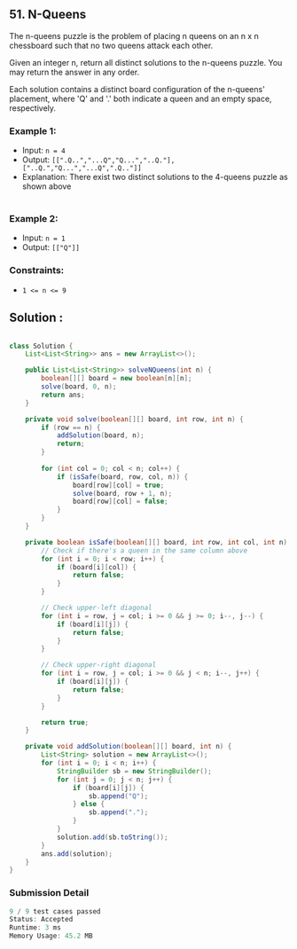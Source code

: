 ## 51. N-Queens

The n-queens puzzle is the problem of placing n queens on an n x n chessboard such that no two queens attack each other.

Given an integer n, return all distinct solutions to the n-queens puzzle. You may return the answer in any order.

Each solution contains a distinct board configuration of the n-queens' placement, where 'Q' and '.' both indicate a queen and an empty space, respectively.

 

### Example 1:

- Input: `n = 4`<br>
- Output: `[[".Q..","...Q","Q...","..Q."],["..Q.","Q...","...Q",".Q.."]]`<br>
- Explanation: There exist two distinct solutions to the 4-queens puzzle as shown above<br><br>
### Example 2:

- Input: `n = 1`<br>
- Output: `[["Q"]]`<br>
 

### Constraints:

- `1 <= n <= 9`

## Solution : 
```java

class Solution {
    List<List<String>> ans = new ArrayList<>();

    public List<List<String>> solveNQueens(int n) {
        boolean[][] board = new boolean[n][n];
        solve(board, 0, n);
        return ans;
    }

    private void solve(boolean[][] board, int row, int n) {
        if (row == n) {
            addSolution(board, n);
            return;
        }
        
        for (int col = 0; col < n; col++) {
            if (isSafe(board, row, col, n)) {
                board[row][col] = true;
                solve(board, row + 1, n);
                board[row][col] = false;
            }
        }
    }

    private boolean isSafe(boolean[][] board, int row, int col, int n) {
        // Check if there's a queen in the same column above
        for (int i = 0; i < row; i++) {
            if (board[i][col]) {
                return false;
            }
        }

        // Check upper-left diagonal
        for (int i = row, j = col; i >= 0 && j >= 0; i--, j--) {
            if (board[i][j]) {
                return false;
            }
        }

        // Check upper-right diagonal
        for (int i = row, j = col; i >= 0 && j < n; i--, j++) {
            if (board[i][j]) {
                return false;
            }
        }

        return true;
    }

    private void addSolution(boolean[][] board, int n) {
        List<String> solution = new ArrayList<>();
        for (int i = 0; i < n; i++) {
            StringBuilder sb = new StringBuilder();
            for (int j = 0; j < n; j++) {
                if (board[i][j]) {
                    sb.append("Q");
                } else {
                    sb.append(".");
                }
            }
            solution.add(sb.toString());
        }
        ans.add(solution);
    }
}
```
### Submission Detail

```kt
9 / 9 test cases passed
Status: Accepted
Runtime: 3 ms
Memory Usage: 45.2 MB
```
